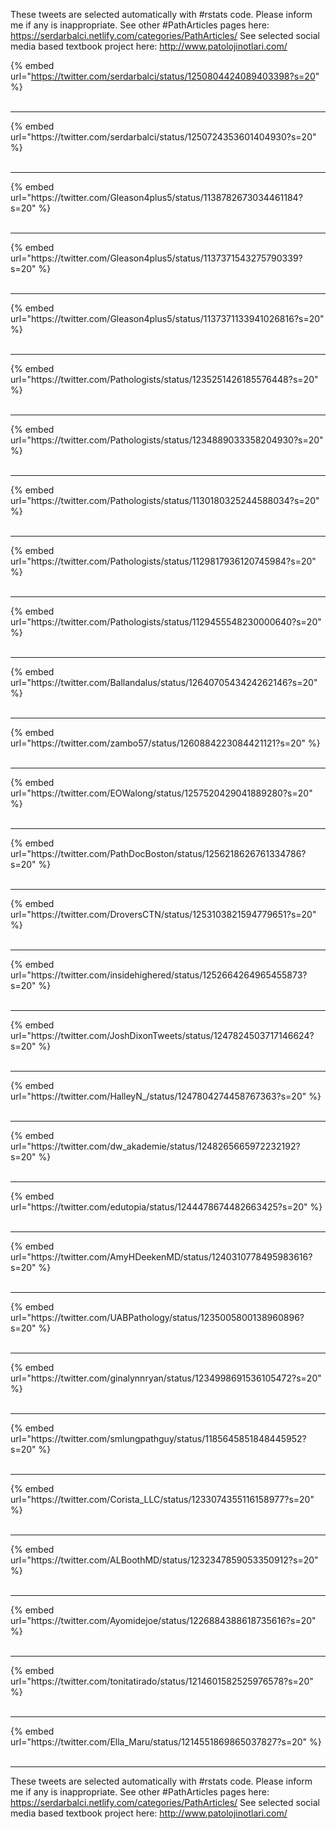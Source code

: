 

These tweets are selected automatically with #rstats code. Please inform me if any is inappropriate.
See other #PathArticles pages here: https://serdarbalci.netlify.com/categories/PathArticles/ 
See selected social media based textbook project here: http://www.patolojinotlari.com/

{% embed url="https://twitter.com/serdarbalci/status/1250804424089403398?s=20" %}<br>
<br>
<hr>
{% embed url="https://twitter.com/serdarbalci/status/1250724353601404930?s=20" %}<br>
<br>
<hr>
{% embed url="https://twitter.com/Gleason4plus5/status/1138782673034461184?s=20" %}<br>
<br>
<hr>
{% embed url="https://twitter.com/Gleason4plus5/status/1137371543275790339?s=20" %}<br>
<br>
<hr>
{% embed url="https://twitter.com/Gleason4plus5/status/1137371133941026816?s=20" %}<br>
<br>
<hr>
{% embed url="https://twitter.com/Pathologists/status/1235251426185576448?s=20" %}<br>
<br>
<hr>
{% embed url="https://twitter.com/Pathologists/status/1234889033358204930?s=20" %}<br>
<br>
<hr>
{% embed url="https://twitter.com/Pathologists/status/1130180325244588034?s=20" %}<br>
<br>
<hr>
{% embed url="https://twitter.com/Pathologists/status/1129817936120745984?s=20" %}<br>
<br>
<hr>
{% embed url="https://twitter.com/Pathologists/status/1129455548230000640?s=20" %}<br>
<br>
<hr>
{% embed url="https://twitter.com/Ballandalus/status/1264070543424262146?s=20" %}<br>
<br>
<hr>
{% embed url="https://twitter.com/zambo57/status/1260884223084421121?s=20" %}<br>
<br>
<hr>
{% embed url="https://twitter.com/EOWalong/status/1257520429041889280?s=20" %}<br>
<br>
<hr>
{% embed url="https://twitter.com/PathDocBoston/status/1256218626761334786?s=20" %}<br>
<br>
<hr>
{% embed url="https://twitter.com/DroversCTN/status/1253103821594779651?s=20" %}<br>
<br>
<hr>
{% embed url="https://twitter.com/insidehighered/status/1252664264965455873?s=20" %}<br>
<br>
<hr>
{% embed url="https://twitter.com/JoshDixonTweets/status/1247824503717146624?s=20" %}<br>
<br>
<hr>
{% embed url="https://twitter.com/HalleyN_/status/1247804274458767363?s=20" %}<br>
<br>
<hr>
{% embed url="https://twitter.com/dw_akademie/status/1248265665972232192?s=20" %}<br>
<br>
<hr>
{% embed url="https://twitter.com/edutopia/status/1244478674482663425?s=20" %}<br>
<br>
<hr>
{% embed url="https://twitter.com/AmyHDeekenMD/status/1240310778495983616?s=20" %}<br>
<br>
<hr>
{% embed url="https://twitter.com/UABPathology/status/1235005800138960896?s=20" %}<br>
<br>
<hr>
{% embed url="https://twitter.com/ginalynnryan/status/1234998691536105472?s=20" %}<br>
<br>
<hr>
{% embed url="https://twitter.com/smlungpathguy/status/1185645851848445952?s=20" %}<br>
<br>
<hr>
{% embed url="https://twitter.com/Corista_LLC/status/1233074355116158977?s=20" %}<br>
<br>
<hr>
{% embed url="https://twitter.com/ALBoothMD/status/1232347859053350912?s=20" %}<br>
<br>
<hr>
{% embed url="https://twitter.com/Ayomidejoe/status/1226884388618735616?s=20" %}<br>
<br>
<hr>
{% embed url="https://twitter.com/tonitatirado/status/1214601582525976578?s=20" %}<br>
<br>
<hr>
{% embed url="https://twitter.com/Ella_Maru/status/1214551869865037827?s=20" %}<br>
<br>
<hr>


These tweets are selected automatically with #rstats code. Please inform me if any is inappropriate.
See other #PathArticles pages here: https://serdarbalci.netlify.com/categories/PathArticles/ 
See selected social media based textbook project here: http://www.patolojinotlari.com/
